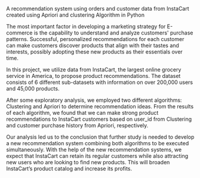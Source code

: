 
A recommendation system using orders and customer data from InstaCart created using Apriori and clustering Algorithm in Python

The most important factor in developing a marketing strategy for E-commerce is the capability to
understand and analyze customers' purchase patterns. Successful, personalized recommendations for each customer can make customers discover products that align with their tastes and interests, possibly adopting these new products as their essentials over time.

In this project, we utilize data from InstaCart, the largest online grocery service in America, to propose product recommendations. The dataset consists of 6 different sub-datasets with information on over 200,000 users and 45,000 products.

After some exploratory analysis, we employed two different algorithms: Clustering and Apriori
to determine recommendation ideas. From the results of each algorithm, we found that we can
make strong product recommendations to InstaCart customers based on user_id from Clustering and customer purchase history from Apriori, respectively. 

Our analysis led us to the conclusion that further study is needed to develop a new recommendation system combining both algorithms to be executed simultaneously. With the help of the new recommendation systems, we expect that InstaCart can retain its regular customers while also attracting new users who are looking to find new products. This will broaden InstaCart’s product catalog and increase its profits.

